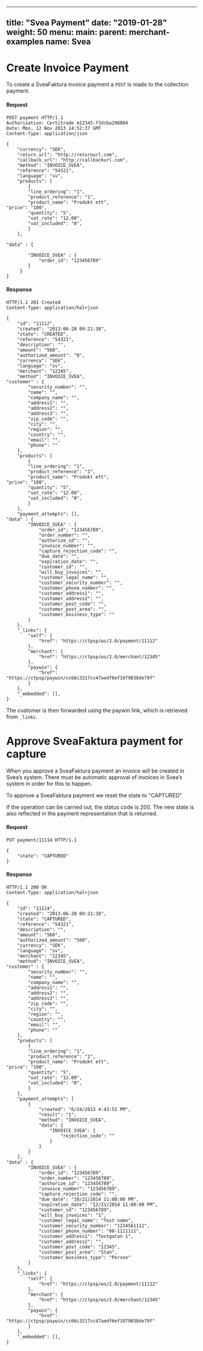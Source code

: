 
---
title: "Svea Payment"
date: "2019-01-28"
weight: 50
menu: 
    main:
        parent: merchant-examples
        name: Svea
---
# Create Invoice Payment

To create a SveaFaktura invoice payment a `POST` is made to the collection payment.

#### Request
```http
POST payment HTTP/1.1
Authorization: Certitrade m12345:f3dcba298804
Date: Mon, 12 Nov 2013 14:52:37 GMT
Content-Type: application/json

{
    "currency": "SEK",
    "return_url": "http://returnurl.com",
    "callback_url": "http://callbackurl.com",
    "method": "INVOICE_SVEA",
    "reference": "54321",
    "language": "sv",
    "products": [
        {
		"line_ordering": "1",
		"product_reference": "1",
		"product_name": "Produkt ett",
"price": "100",
		"quantity": "5",
		"vat_rate": "12.00",
		"vat_included": "0",
        }
    ],

"data" : {

        "INVOICE_SVEA" : {
            "order_id": "123456789"
        }
     }
}
```

#### Response
```http
HTTP/1.1 201 Created
Content-Type: application/hal+json

{
    "id": "11112",
    "created": "2013-06-28 09:21:38",
    "state": "CREATED",
    "reference": "54321",
    "description": "",
    "amount": "560",
    "authorized_amount": "0",
    "currency": "SEK",
    "language": "sv",
    "merchant": "12345",
    "method": "INVOICE_SVEA",
"customer" : {
        "security_number": "",
        "name": "",
        "company_name": "",
        "address1": "",
        "address2": "",
        "address3": "",
        "zip_code": "",
        "city": "",
        "region": "",
        "country": "",
        "email": "",
        "phone": ""
    },
    "products": [
        {
		"line_ordering": "1",
		"product_reference": "1",
		"product_name": "Produkt ett",
"price": "100",
		"quantity": "5",
		"vat_rate": "12.00",
		"vat_included": "0",
        }
    ],
    "payment_attempts": [],
"data" : {
        "INVOICE_SVEA" : {
            "order_id": "123456789",
            "order_number": "",
            "authorize_id": "",
            "invoice_number": "",
            "capture_rejection_code": "",
            "due_date": "",
            "expiration_date": "",
            "customer_id": "",
            "will_buy_invoices": "",
            "customer_legal_name": "",
            "customer_security_number": "",
            "customer_phone_number": "",
            "customer_address1": "",
            "customer_address2": "",
            "customer_post_code": "",
            "customer_post_area": "",
            "customer_business_type": ""
        }
    },
    "_links": {
        "self": {
            "href": "https://ctpsp/ws/2.0/payment/11112"
        },
        "merchant": {
            "href": "https://ctpsp/ws/2.0/merchant/12345"
        },
        "paywin": {
            "href": "https://ctpsp/paywin/cc66c3217cc47aedf6ef1979038de79f"
        }
    },
    "_embedded": [],
}
```

The customer is then forwarded using the paywin link, which is retrieved from `_links`.

# Approve SveaFaktura payment for capture

When you approve a SveaFaktura payment an invoice will be created in Svea’s system. There must be automatic approval of invoices in Svea’s system in order for this to happen.

To approve a SveaFaktura payment we reset the state to "CAPTURED".

If the operation can be carried out, the status code is 200. The new state is also reflected in the payment representation that is returned.

#### Request
```http
PUT payment/11114 HTTP/1.1

{
    "state": "CAPTURED"
}
```
#### Response
```http
HTTP/1.1 200 OK
Content-Type: application/hal+json

{
    "id": "11114",
    "created": "2013-06-28 09:21:38",
    "state": "CAPTURED",
    "reference": "54321",
    "description": "",
    "amount": "560",
    "authorized_amount": "560",
    "currency": "SEK",
    "language": "sv",
    "merchant": "12345",
    "method": "INVOICE_SVEA",
"customer" : {
        "security_number": "",
        "name": "",
        "company_name": "",
        "address1": "",
        "address2": "",
        "address3": "",
        "zip_code": "",
        "city": "",
        "region": "",
        "country": "",
        "email": "",
        "phone": ""
    },
    "products": [
        {
		"line_ordering": "1",
		"product_reference": "1",
		"product_name": "Produkt ett",
"price": "100",
		"quantity": "5",
		"vat_rate": "12.00",
		"vat_included": "0",
        }
    ],
    "payment_attempts": [
        {
            "created": "6/24/2013 4:43:51 PM",
            "result": "1",
            "method": "INVOICE_SVEA",
            "data": {
                "INVOICE_SVEA": {
                    "rejection_code": ""
                }
            }
        }
    ],
"data" : {
        "INVOICE_SVEA" : {
            "order_id": "123456789",
            "order_number": "123456789",
            "authorize_id": "123456789",
            "invoice_number": "123456789",
            "capture_rejection_code": "",
            "due_date": "10/21/2014 11:00:00 PM",
            "expiration_date": "12/21/2014 11:00:00 PM",
            "customer_id": "123456789",
            "will_buy_invoices": "1",
            "customer_legal_name": "Test namn",
            "customer_security_number": "1234561111",
            "customer_phone_number": "08-1111111",
            "customer_address1": "Testgatan 1",
            "customer_address2": "",
            "customer_post_code": "12345",
            "customer_post_area": "Stan",
            "customer_business_type": "Person"
        }
    },
    "_links": {
        "self": {
            "href": "https://ctpsp/ws/2.0/payment/11112"
        },
        "merchant": {
            "href": "https://ctpsp/ws/2.0/merchant/12345"
        },
        "paywin": {
            "href": "https://ctpsp/paywin/cc66c3217cc47aedf6ef1979038de79f"
        }
    },
    "_embedded": [],
}
```

